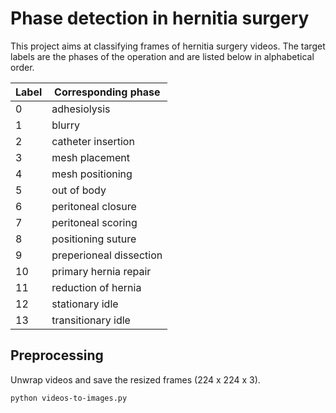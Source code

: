 # Phase detection in hernitia surgery

This project aims at classifying frames of hernitia surgery videos. The target labels are the phases of the operation and are listed below in alphabetical order.

| Label             | Corresponding phase       |
| ----------------- | ----------- |
| 0             | adhesiolysis       |
| 1             | blurry       |
| 2             | catheter insertion       |
| 3             | mesh placement       |
| 4             | mesh positioning      |
| 5             | out of body      |
| 6             | peritoneal closure       |
| 7             | peritoneal scoring       |
| 8             | positioning suture       |
| 9             | preperioneal dissection      |
| 10             | primary hernia repair      |
| 11             | reduction of hernia      |
| 12             | stationary idle       |
| 13             | transitionary idle       |

## Preprocessing

Unwrap videos and save the resized frames (224 x 224 x 3).

```
python videos-to-images.py
```
